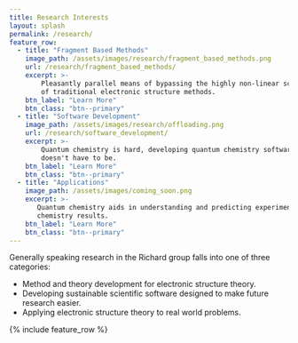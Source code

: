 ```yaml
---
title: Research Interests
layout: splash
permalink: /research/
feature_row:
  - title: "Fragment Based Methods"
    image_path: /assets/images/research/fragment_based_methods.png
    url: /research/fragment_based_methods/
    excerpt: >-
        Pleasantly parallel means of bypassing the highly non-linear scaling
        of traditional electronic structure methods.
    btn_label: "Learn More"
    btn_class: "btn--primary"
  - title: "Software Development"
    image_path: /assets/images/research/offloading.png
    url: /research/software_development/
    excerpt: >-
        Quantum chemistry is hard, developing quantum chemistry software 
        doesn't have to be. 
    btn_label: "Learn More"
    btn_class: "btn--primary"
  - title: "Applications"
    image_path: /assets/images/coming_soon.png
    excerpt: >-
       Quantum chemistry aids in understanding and predicting experimental
       chemistry results.
    btn_label: "Learn More"
    btn_class: "btn--primary"
---
```


Generally speaking research in the Richard group falls into one of three 
categories:

- Method and theory development for electronic structure theory.
- Developing sustainable scientific software designed to make future research
  easier.
- Applying electronic structure theory to real world problems.

{% include feature_row %}